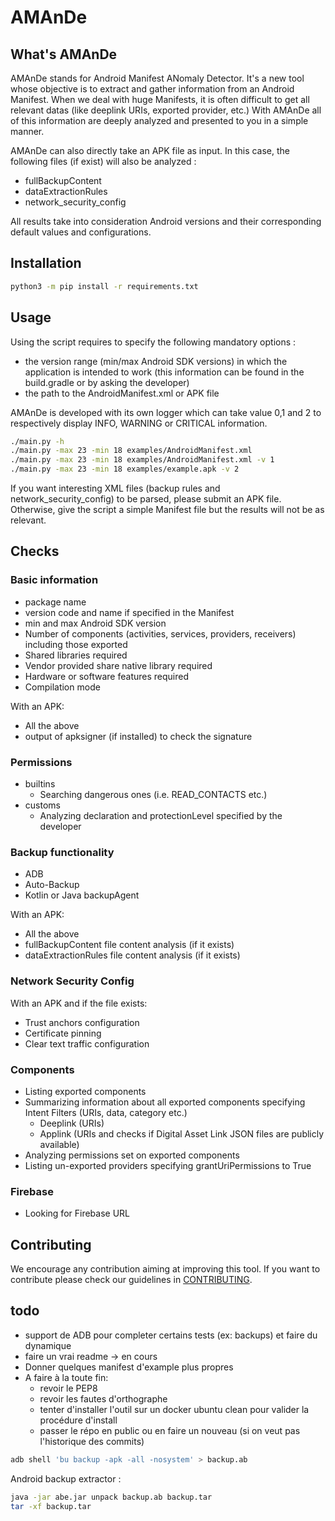 # AMAnDe
## What's AMAnDe
AMAnDe stands for Android Manifest ANomaly Detector.
It's a new tool whose objective is to extract and gather information from an Android Manifest.
When we deal with huge Manifests, it is often difficult to get all relevant datas (like deeplink URIs, exported provider, etc.)
With AMAnDe all of this information are deeply analyzed and presented to you in a simple manner.

AMAnDe can also directly take an APK file as input. In this case, the following files (if exist) will also be analyzed :
- fullBackupContent
- dataExtractionRules
- network_security_config

All results take into consideration Android versions and their corresponding default values and configurations. 


## Installation
```bash
python3 -m pip install -r requirements.txt
```

## Usage
Using the script requires to specify the following mandatory options :
- the version range (min/max Android SDK versions) in which the application is intended to work (this information can be found in the build.gradle or by asking the developer)
- the path to the AndroidManifest.xml or APK file

AMAnDe is developed with its own logger which can take value 0,1 and 2 to respectively display INFO, WARNING or CRITICAL information.

```bash
./main.py -h
./main.py -max 23 -min 18 examples/AndroidManifest.xml
./main.py -max 23 -min 18 examples/AndroidManifest.xml -v 1
./main.py -max 23 -min 18 examples/example.apk -v 2
```
If you want interesting XML files (backup rules and network_security_config) to be parsed, please submit an APK file. Otherwise, give the script a simple Manifest file
but the results will not be as relevant. 

## Checks
### Basic information
- package name
- version code and name if specified in the Manifest
- min and max Android SDK version
- Number of components (activities, services, providers, receivers) including those exported
- Shared libraries required
- Vendor provided share native library required
- Hardware or software features required
- Compilation mode

With an APK:
- All the above
- output of apksigner (if installed) to check the signature

### Permissions
- builtins
  - Searching dangerous ones (i.e. READ_CONTACTS etc.)
- customs
  - Analyzing declaration and protectionLevel specified by the developer

### Backup functionality
- ADB
- Auto-Backup
- Kotlin or Java backupAgent

With an APK:
- All the above
- fullBackupContent file content analysis (if it exists)
- dataExtractionRules file content analysis (if it exists)

### Network Security Config
With an APK and if the file exists:
- Trust anchors configuration
- Certificate pinning 
- Clear text traffic configuration

### Components
- Listing exported components
- Summarizing information about all exported components specifying Intent Filters (URIs, data, category etc.)
  - Deeplink (URIs)
  - Applink (URIs and checks if Digital Asset Link JSON files are publicly available)
- Analyzing permissions set on exported components
- Listing un-exported providers specifying grantUriPermissions to True

### Firebase
- Looking for Firebase URL


## Contributing
We encourage any contribution aiming at improving this tool. If you want to contribute
please check our guidelines in [CONTRIBUTING](CONTRIBUTING.md).


## todo
- support de ADB pour completer certains tests (ex: backups) et faire du dynamique
- faire un vrai readme -> en cours
- Donner quelques manifest d'example plus propres
- A faire à la toute fin:
  - revoir le PEP8
  - revoir les fautes d'orthographe
  - tenter d'installer l'outil sur un docker ubuntu clean pour valider la procédure d'install
  - passer le répo en public ou en faire un nouveau (si on veut pas l'historique des commits)

```bash
adb shell 'bu backup -apk -all -nosystem' > backup.ab
```

Android backup extractor :
```bash
java -jar abe.jar unpack backup.ab backup.tar
tar -xf backup.tar
```